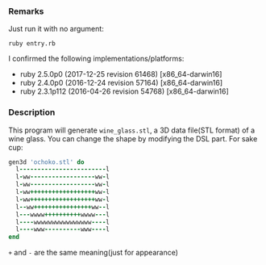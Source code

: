 ### Remarks

Just run it with no argument:

    ruby entry.rb

I confirmed the following implementations/platforms:

* ruby 2.5.0p0 (2017-12-25 revision 61468) [x86_64-darwin16]
* ruby 2.4.0p0 (2016-12-24 revision 57164) [x86_64-darwin16]
* ruby 2.3.1p112 (2016-04-26 revision 54768) [x86_64-darwin16]

### Description

This program will generate `wine_glass.stl`, a 3D data file(STL format) of a wine glass.
You can change the shape by modifying the DSL part.
For sake cup:
```ruby
gen3d 'ochoko.stl' do
  l------------------------l
  l-ww------------------ww-l
  l-ww------------------ww-l
  l-ww++++++++++++++++++ww-l
  l-ww++++++++++++++++++ww-l
  l--ww++++++++++++++++ww--l
  l---wwww++++++++++wwww---l
  l----wwwwwwwwwwwwwwww----l
  l----www----------www----l
end
```
`+` and `-` are the same meaning(just for appearance)
